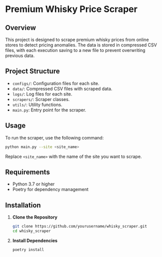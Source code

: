 # Premium Whisky Price Scraper

## Overview

This project is designed to scrape premium whisky prices from online stores to detect pricing anomalies. The data is stored in compressed CSV files, with each execution saving to a new file to prevent overwriting previous data.

## Project Structure

- `configs/`: Configuration files for each site.
- `data/`: Compressed CSV files with scraped data.
- `logs/`: Log files for each site.
- `scrapers/`: Scraper classes.
- `utils/`: Utility functions.
- `main.py`: Entry point for the scraper.

## Usage

To run the scraper, use the following command:

```bash
python main.py --site <site_name>
```

Replace `<site_name>` with the name of the site you want to scrape.

## Requirements

- Python 3.7 or higher
- Poetry for dependency management

## Installation

1. **Clone the Repository**

   ```bash
   git clone https://github.com/yourusername/whisky_scraper.git
   cd whisky_scraper
   ```

2. **Install Dependencies**

   ```bash
   poetry install
   ```